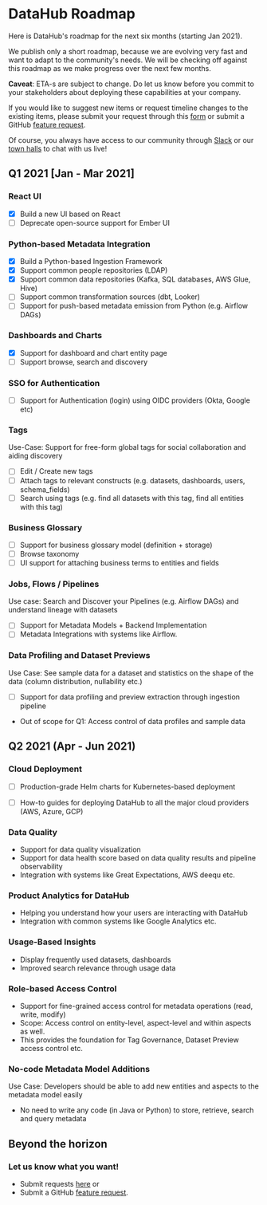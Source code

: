 # DataHub Roadmap

Here is DataHub's roadmap for the next six months (starting Jan 2021).

We publish only a short roadmap, because we are evolving very fast and want to adapt to the community's needs. We will be checking off against this roadmap as we make progress over the next few months.

**Caveat**: ETA-s are subject to change. Do let us know before you commit to your stakeholders about deploying these capabilities at your company.

If you would like to suggest new items or request timeline changes to the existing items, please submit your request through this [form](https://docs.google.com/forms/d/1znDv7_CXXvUDcUsqzq92PgGqPSh_1yeYC3cl2xgizSE/) or submit a GitHub [feature request](https://github.com/linkedin/datahub/issues/new?assignees=&labels=feature-request&template=--feature-request.md&title=A+short+description+of+the+feature+request).

Of course, you always have access to our community through [Slack](http://slack.datahubproject.io) or our [town halls](townhalls.md) to chat with us live!

## Q1 2021 [Jan - Mar 2021]

### React UI
- [x] Build a new UI based on React
- [ ] Deprecate open-source support for Ember UI

### Python-based Metadata Integration
- [x] Build a Python-based Ingestion Framework
- [x] Support common people repositories (LDAP)
- [x] Support common data repositories (Kafka, SQL databases, AWS Glue, Hive)
- [ ] Support common transformation sources (dbt, Looker)
- [ ] Support for push-based metadata emission from Python (e.g. Airflow DAGs)

### Dashboards and Charts
- [x] Support for dashboard and chart entity page
- [ ] Support browse, search and discovery

### SSO for Authentication
- [ ] Support for Authentication (login) using OIDC providers (Okta, Google etc)

### Tags 
Use-Case: Support for free-form global tags for social collaboration and aiding discovery
- [ ] Edit / Create new tags
- [ ] Attach tags to relevant constructs (e.g. datasets, dashboards, users, schema\_fields)
- [ ] Search using tags (e.g. find all datasets with this tag, find all entities with this tag)

### Business Glossary
- [ ] Support for business glossary model (definition + storage)
- [ ] Browse taxonomy
- [ ] UI support for attaching business terms to entities and fields

### Jobs, Flows / Pipelines
Use case: Search and Discover your Pipelines (e.g. Airflow DAGs) and understand lineage with datasets
- [ ] Support for Metadata Models + Backend Implementation
- [ ] Metadata Integrations with systems like Airflow.

### Data Profiling and Dataset Previews
Use Case: See sample data for a dataset and statistics on the shape of the data (column distribution, nullability etc.)
- [ ] Support for data profiling and preview extraction through ingestion pipeline
- Out of scope for Q1: Access control of data profiles and sample data

## Q2 2021 (Apr - Jun 2021)

### Cloud Deployment
- [ ] Production-grade Helm charts for Kubernetes-based deployment
- [ ] How-to guides for deploying DataHub to all the major cloud providers (AWS, Azure, GCP)


### Data Quality
- Support for data quality visualization
- Support for data health score based on data quality results and pipeline observability
- Integration with systems like Great Expectations, AWS deequ etc.

### Product Analytics for DataHub
- Helping you understand how your users are interacting with DataHub
- Integration with common systems like Google Analytics etc.

### Usage-Based Insights
- Display frequently used datasets, dashboards
- Improved search relevance through usage data

### Role-based Access Control
- Support for fine-grained access control for metadata operations (read, write, modify)
- Scope: Access control on entity-level, aspect-level and within aspects as well.
- This provides the foundation for Tag Governance, Dataset Preview access control etc.

### No-code Metadata Model Additions
Use Case: Developers should be able to add new entities and aspects to the metadata model easily
- No need to write any code (in Java or Python) to store, retrieve, search and query metadata

## Beyond the horizon

### Let us know what you want!
- Submit requests [here](https://docs.google.com/forms/d/1znDv7_CXXvUDcUsqzq92PgGqPSh_1yeYC3cl2xgizSE/) or
- Submit a GitHub [feature request](https://github.com/linkedin/datahub/issues/new?assignees=&labels=feature-request&template=--feature-request.md&title=A+short+description+of+the+feature+request). 



